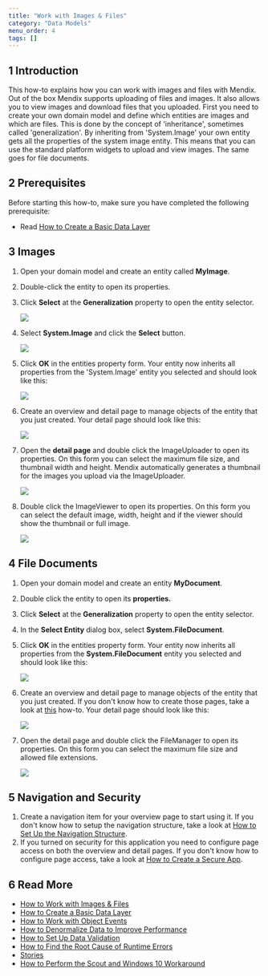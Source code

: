 ```yaml
---
title: "Work with Images & Files"
category: "Data Models"
menu_order: 4
tags: []
---
```


## 1 Introduction

This how-to explains how you can work with images and files with Mendix. Out of the box Mendix supports uploading of files and images. It also allows you to view images and download files that you uploaded. First you need to create your own domain model and define which entities are images and which are files. This is done by the concept of 'inheritance', sometimes called 'generalization'. By inheriting from 'System.Image' your own entity gets all the properties of the system image entity. This means that you can use the standard platform widgets to upload and view images. The same goes for file documents.

## 2 Prerequisites

Before starting this how-to, make sure you have completed the following prerequisite:

* Read [How to Create a Basic Data Layer](create-a-basic-data-layer)

## 3 Images

1.  Open your domain model and create an entity called **MyImage**.
2.  Double-click the entity to open its properties.
3.  Click **Select** at the **Generalization** property to open the entity selector.

    ![](attachments/18448741/18582124.png)

4.  Select **System.Image** and click the **Select** button.

    ![](attachments/18448741/18582123.png)

5.  Click **OK** in the entities property form. Your entity now inherits all properties from the 'System.Image' entity you selected and should look like this:

    ![](attachments/18448741/18582136.png)

6.  Create an overview and detail page to manage objects of the entity that you just created. Your detail page should look like this:

    ![](attachments/18448741/18582131.png)

7.  Open the **detail page** and double click the ImageUploader to open its properties. On this form you can select the maximum file size, and thumbnail width and height. Mendix automatically generates a thumbnail for the images you upload via the ImageUploader.

    ![](attachments/18448741/18582130.png)

8.  Double click the ImageViewer to open its properties. On this form you can select the default image, width, height and if the viewer should show the thumbnail or full image.

    ![](attachments/18448741/18582129.png)

## 4 File Documents

1.  Open your domain model and create an entity **MyDocument**.
2.  Double click the entity to open its **properties.**
3.  Click **Select** at the **Generalization** property to open the entity selector.
4.  In the **Select Entity** dialog box, select **System.FileDocument**.
5.  Click **OK** in the entities property form. Your entity now inherits all properties from the **System.FileDocument** entity you selected and should look like this:

    ![](attachments/18448741/18582126.png)

6.  Create an overview and detail page to manage objects of the entity that you just created. If you don't know how to create those pages, take a look at [this](../front-end/create-your-first-two-overview-and-detail-pages) how-to. Your detail page should look like this:

    ![](attachments/18448741/18582125.png)

7.  Open the detail page and double click the FileManager to open its properties. On this form you can select the maximum file size and allowed file extensions.

    ![](attachments/18448741/18582122.png)

## 5 Navigation and Security

1.  Create a navigation item for your overview page to start using it. If you don't know how to setup the navigation structure, take a look at [How to Set Up the Navigation Structure](../general/setting-up-the-navigation-structure).
2.  If you turned on security for this application you need to configure page access on both the overview and detail pages. If you don't know how to configure page access, take a look at [How to Create a Secure App](../security/create-a-secure-app).

## 6 Read More

*   [How to Work with Images & Files](working-with-images-and-files)
*   [How to Create a Basic Data Layer](create-a-basic-data-layer)
*   [How to Work with Object Events](working-with-object-events)
*   [How to Denormalize Data to Improve Performance](denormalize-data-to-improve-performance)
*   [How to Set Up Data Validation](setting-up-data-validation)
*   [How to Find the Root Cause of Runtime Errors](../monitoring-troubleshooting/finding-the-root-cause-of-runtime-errors)
*   [Stories](/developerportal/collaborate/stories)
*   [How to Perform the Scout and Windows 10 Workaround](../front-end/perform-scout-and-windows-10-workaround)

